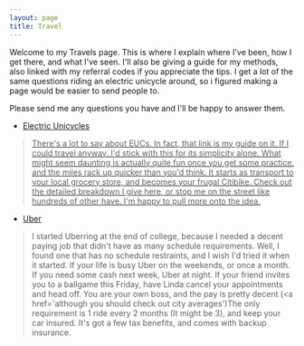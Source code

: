 ```yaml
---
layout: page
title: Travel
---
```

Welcome to my Travels page. This is where I explain where I've been, how I get there, and what I've seen. I'll also be giving a guide for my methods, also linked with my referral codes if you appreciate the tips. I get a lot of the same questions riding an electric unicycle around, so i figured making a page would be easier to send people to.

Please send me any questions you have and I'll be happy to answer them.

* <a href='https://dietmocha.github.io/EUC/'>Electric Unicycles
>There's a lot to say about EUCs. In fact, that link is my guide on it.
If I could travel anyway. I'd stick with this for its simplicity alone. What might seem daunting is actually quite fun once you get some practice. and the miles rack up quicker than you'd think. It starts as transport to your local grocery store, and becomes your frugal Citibike. Check out the detailed breakdown I give here, or stop me on the street like hundreds of other have. I'm happy to pull more onto the idea.

* <a href='https://partners.uber.com/i/acmybe42ue'>Uber</a>
>I started Uberring at the end of college, because I needed a decent paying job that didn't have as many schedule requirements. Well, I found one that has no schedule restraints, and I wish I'd tried it when it started. If your life is busy Uber on the weekends, or once a month. If you need some cash next week, Uber at night. If your friend invites you to a ballgame this Friday, have Linda cancel your appointments and head off. You are your own boss, and the pay is pretty decent (<a href='although you should check out city averages'</a>)The only requirement is 1 ride every 2 months (It might be 3), and keep your car insured. It's got a few tax benefits, and comes with backup insurance.

